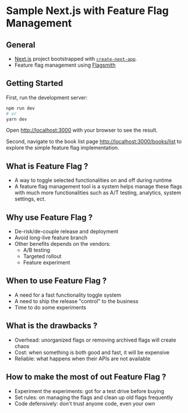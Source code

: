 # Sample Next.js with Feature Flag Management

## General
- [Next.js](https://nextjs.org/) project bootstrapped with [`create-next-app`](https://github.com/vercel/next.js/tree/canary/packages/create-next-app).
- Feature flag management using [Flagsmith](https://flagsmith.com/)

## Getting Started

First, run the development server:

```bash
npm run dev
# or
yarn dev
```

Open [http://localhost:3000](http://localhost:3000) with your browser to see the result.

Second, navigate to the book list page [http://localhost:3000/books/list](http://localhost:3000/books/list) to explore the simple feature flag implementation.

## What is Feature Flag ?

- A way to toggle selected functionalities on and off during runtime
- A feature flag management tool is a system helps manage these flags with much more functionalities such as A/T testing, analytics, system settings, ect.

## Why use Feature Flag ?

- De-risk/de-couple release and deployment
- Avoid long-live feature branch
- Other benefits depends on the vendors:
    - A/B testing
    - Targeted rollout
    - Feature experiment

## When to use Feature Flag ?

- A need for a fast functionality toggle system
- A need to ship the release "control" to the business
- Time to do some experiments

## What is the drawbacks ?

- Overhead: unorganized flags or removing archived flags will create chaos
- Cost: when something is both good and fast, it will be expensive
- Reliable: what happens when their APIs are not available

## How to make the most of out Feature Flag ?

- Experiment the experiments: got for a test drive before buying
- Set rules: on managing the flags and clean up old flags frequently
- Code defensively: don't trust anyone code, even your own

